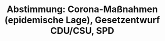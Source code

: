 ---
abstimmung:
  abstimmung: 3
  bundestagssitzung: 191
  datum: 18. November 2020
  legislaturperiode: 19
categories:
- Todo
data:
- title: Abstimmungsergebnis 20201118_3-data.pdf
  url: /res/2021-btw/abstimmungsergebnisse/20201118_3-data.pdf
- title: Abstimmungsergebnis 20201118_3_xls-data.xlsx
  url: /res/2021-btw/abstimmungsergebnisse/20201118_3_xls-data.xlsx
- title: Abstimmungsergebnis 20201118_3_xls-data.csv
  url: /res/2021-btw/abstimmungsergebnisse/csv/20201118_3_xls-data.csv
documents:
- local: /res/2021-btw/drucksachen/23944.pdf
  title: Drucksache 19/23944
  url: https://dip21.bundestag.de/dip21/btd/19/239/1923944.pdf
- local: /res/2021-btw/drucksachen/24334.pdf
  title: Drucksache 19/24334
  url: https://dip21.bundestag.de/dip21/btd/19/243/1924334.pdf
ergebnis:
  AfD:
    enthaltung: 0
    gesamt: 89
    ja: 0
    nein: 83
    nichtabgegeben: 6
    ungueltig: 0
  Bündnis 90/Die Grünen:
    enthaltung: 1
    gesamt: 67
    ja: 65
    nein: 1
    nichtabgegeben: 0
    ungueltig: 0
  Die Linke:
    enthaltung: 0
    gesamt: 69
    ja: 0
    nein: 58
    nichtabgegeben: 11
    ungueltig: 0
  FDP:
    enthaltung: 0
    gesamt: 80
    ja: 0
    nein: 79
    nichtabgegeben: 1
    ungueltig: 0
  cdu/csu:
    enthaltung: 5
    gesamt: 246
    ja: 215
    nein: 8
    nichtabgegeben: 18
    ungueltig: 0
  file: 20201118_3_xls-data.xlsx
  fraktionslos:
    enthaltung: 0
    gesamt: 6
    ja: 0
    nein: 5
    nichtabgegeben: 1
    ungueltig: 0
  spd:
    enthaltung: 2
    gesamt: 151
    ja: 133
    nein: 1
    nichtabgegeben: 15
    ungueltig: 0
layout: abstimmung
links:
- title: Link zu bundestag.de
  url: https://www.bundestag.de/parlament/plenum/abstimmung/abstimmung?id=698
preview: 'Deutscher Bundestag


  191. Sitzung des Deutschen Bundestages

  am Mittwoch, 18. November 2020


  Endgültiges Ergebnis der Namentlichen Abstimmung Nr. 3


  Gesetzentwurf der Fraktionen der CDU/CSU und SPD

  Entwurf eines Dritten Gesetzes zum Schutz der Bevölkerung bei einer epidemischen
  Lage

  von nationaler Tragweite

  - Drucksachen 19/23944 und 19/24334 -'
tags:
- Todo
title: 'Abstimmung: Corona-Maßnahmen (epidemische Lage), Gesetzentwurf CDU/CSU, SPD'
---